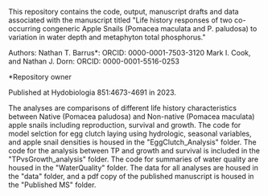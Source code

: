 This repository contains the code, output, manuscript drafts and data associated with the manuscript titled "Life history responses of two co-occurring congeneric Apple Snails (Pomacea maculata and P. paludosa) to variation in water depth and metaphyton total phosphorus."

Authors: Nathan T. Barrus*: ORCID: 0000-0001-7503-3120 Mark I. Cook, and Nathan J. Dorn: ORCID: 0000-0001-5516-0253

*Repository owner

Published at Hydobiologia 851:4673-4691 in 2023.

The analyses are comparisons of different life history characteristics between Native (Pomacea paludosa) and Non-native (Pomacea maculata) apple snails including reproduction, survival and growth. The code for model selction for egg clutch laying using hydrologic, seasonal variables, and apple snail densities is housed in the "EggClutch_Analysis" folder.  The code for the analysis between TP and growth and survival is included in the "TPvsGrowth_analysis" folder. The code for summaries of water quality are housed in the "WaterQuality" folder. The data for all analyses are housed in the "data" folder, and a pdf copy of the published manuscript is housed in the "Published MS" folder.
